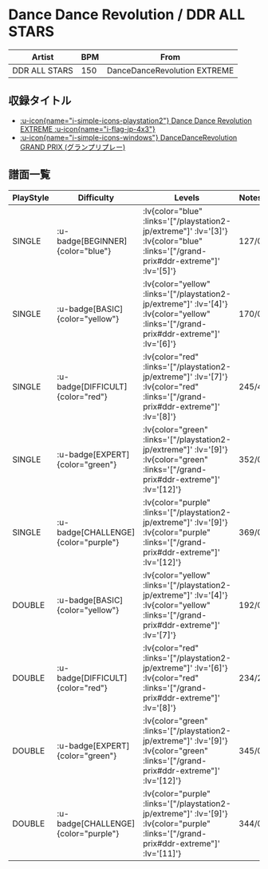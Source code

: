 # Dance Dance Revolution / DDR ALL STARS

|Artist|BPM|From|
|------|---|----|
|DDR ALL STARS|150|DanceDanceRevolution EXTREME|

## 収録タイトル

- [ :u-icon{name="i-simple-icons-playstation2"} Dance Dance Revolution EXTREME :u-icon{name="i-flag-jp-4x3"} ](/playstation2-jp/extreme)
- [ :u-icon{name="i-simple-icons-windows"} DanceDanceRevolution GRAND PRIX (グランプリプレー)](/grand-prix#ddr-extreme)

## 譜面一覧

|PlayStyle|Difficulty|Levels|Notes|Movie|
|---------|----------|------|-----|-----|
|SINGLE| :u-badge[BEGINNER]{color="blue"} | :lv{color="blue" :links='["/playstation2-jp/extreme"]' :lv='[3]'}  :lv{color="blue" :links='["/grand-prix#ddr-extreme"]' :lv='[5]'} |127/0||
|SINGLE| :u-badge[BASIC]{color="yellow"} | :lv{color="yellow" :links='["/playstation2-jp/extreme"]' :lv='[4]'}  :lv{color="yellow" :links='["/grand-prix#ddr-extreme"]' :lv='[6]'} |170/0||
|SINGLE| :u-badge[DIFFICULT]{color="red"} | :lv{color="red" :links='["/playstation2-jp/extreme"]' :lv='[7]'}  :lv{color="red" :links='["/grand-prix#ddr-extreme"]' :lv='[8]'} |245/4||
|SINGLE| :u-badge[EXPERT]{color="green"} | :lv{color="green" :links='["/playstation2-jp/extreme"]' :lv='[9]'}  :lv{color="green" :links='["/grand-prix#ddr-extreme"]' :lv='[12]'} |352/0||
|SINGLE| :u-badge[CHALLENGE]{color="purple"} | :lv{color="purple" :links='["/playstation2-jp/extreme"]' :lv='[9]'}  :lv{color="purple" :links='["/grand-prix#ddr-extreme"]' :lv='[12]'} |369/0||
|DOUBLE| :u-badge[BASIC]{color="yellow"} | :lv{color="yellow" :links='["/playstation2-jp/extreme"]' :lv='[4]'}  :lv{color="yellow" :links='["/grand-prix#ddr-extreme"]' :lv='[7]'} |192/0||
|DOUBLE| :u-badge[DIFFICULT]{color="red"} | :lv{color="red" :links='["/playstation2-jp/extreme"]' :lv='[6]'}  :lv{color="red" :links='["/grand-prix#ddr-extreme"]' :lv='[8]'} |234/2||
|DOUBLE| :u-badge[EXPERT]{color="green"} | :lv{color="green" :links='["/playstation2-jp/extreme"]' :lv='[9]'}  :lv{color="green" :links='["/grand-prix#ddr-extreme"]' :lv='[12]'} |345/0||
|DOUBLE| :u-badge[CHALLENGE]{color="purple"} | :lv{color="purple" :links='["/playstation2-jp/extreme"]' :lv='[9]'}  :lv{color="purple" :links='["/grand-prix#ddr-extreme"]' :lv='[11]'} |344/0||
